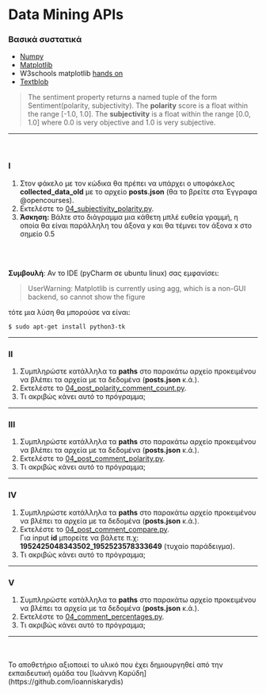 # Data Mining APIs

### Βασικά συστατικά
* [Numpy](https://numpy.org/)
* [Matplotlib](https://matplotlib.org/)
* W3schools matplotlib [hands on](https://www.w3schools.com/python/matplotlib_intro.asp)
* [Textblob](https://textblob.readthedocs.io/en/dev/)
> The sentiment property returns a named tuple of the form Sentiment(polarity, subjectivity).
> The **polarity** score is a float within the range [-1.0, 1.0]. 
> The **subjectivity** is a float within the range [0.0, 1.0] where 0.0 is very objective and 1.0 is very subjective.
  

---

<br>


### I
1. Στον φάκελο με τον κώδικα θα πρέπει να υπάρχει ο υποφάκελος **collected_data_old** με το αρχείο **posts.json** (θα το βρείτε στα Έγγραφα @opencourses).
2. Εκτελέστε το [04_subjectivity_polarity.py](/source_code/04_subjectivity_polarity.py).
3. **Άσκηση:** Βάλτε στο διάγραμμα μια κάθετη μπλέ ευθεία γραμμή, η οποία θα είναι παράλληλη του άξονα y και θα τέμνει τον άξονα x στο σημείο 0.5


<br/>
<br/>


**Συμβουλή**: Αν το IDE (pyCharm σε ubuntu linux) σας εμφανίσει:
> UserWarning: Matplotlib is currently using agg, which is a non-GUI backend, so cannot show the figure

τότε μια λύση θα μπορούσε να είναι:
```
$ sudo apt-get install python3-tk
```

---

### II

1. Συμπληρώστε κατάλληλα τα **paths** στο παρακάτω αρχείο προκειμένου να βλέπει τα αρχεία με τα δεδομένα (**posts.json** κ.ά.).
2. Εκτελέστε το [04_post_polarity_comment_count.py](/source_code/04_post_polarity_comment_count.py).
3. Τι ακριβώς κάνει αυτό το πρόγραμμα;

---

### III
1. Συμπληρώστε κατάλληλα τα **paths** στο παρακάτω αρχείο προκειμένου να βλέπει τα αρχεία με τα δεδομένα (**posts.json** κ.ά.).
2. Εκτελέστε το [04_post_comment_polarity.py](/source_code/04_post_comment_polarity.py).
3. Τι ακριβώς κάνει αυτό το πρόγραμμα;

---

### IV
1. Συμπληρώστε κατάλληλα τα **paths** στο παρακάτω αρχείο προκειμένου να βλέπει τα αρχεία με τα δεδομένα (**posts.json** κ.ά.).
2. Εκτελέστε το [04_post_comment_compare.py](/source_code/04_post_comment_compare.py). <br> Για input **id** μπορείτε να βάλετε π.χ: **1952425048343502_1952523578333649** (τυχαίο παράδειγμα).
3. Τι ακριβώς κάνει αυτό το πρόγραμμα;

---

### V
1. Συμπληρώστε κατάλληλα τα **paths** στο παρακάτω αρχείο προκειμένου να βλέπει τα αρχεία με τα δεδομένα (**posts.json** κ.ά.).
2. Εκτελέστε το [04_comment_percentages.py](/source_code/04_comment_percentages.py).
3. Τι ακριβώς κάνει αυτό το πρόγραμμα;

---

<br>
<br>
Το αποθετήριο αξιοποιεί το υλικό που έχει δημιουργηθεί από την εκπαιδευτική ομάδα του [Ιωάννη Καρύδη](https://github.com/ioanniskarydis)
